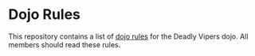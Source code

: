 Dojo Rules
==========

This repository contains a list of [dojo rules]("https://github.com/deadlyvipers") for the Deadly Vipers dojo. All members should read these rules.

